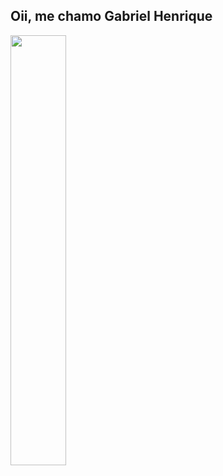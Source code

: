 ## Oii, me chamo Gabriel Henrique 

<div>
  <img width="42%" src="https://github-readme-stats.vercel.app/api?username=bordinn&show_icons=true&theme=dark"/>                  
       </div>
